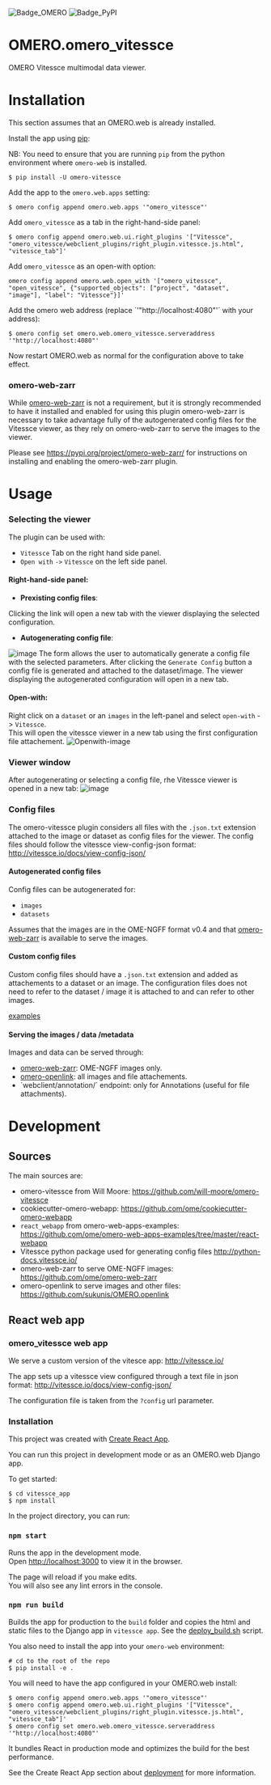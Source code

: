![Badge_OMERO](https://github.com/MicheleBortol/omero-vitessce/actions/workflows/omero_plugin.yml/badge.svg)
![Badge_PyPI](https://img.shields.io/pypi/v/omero-vitessce?label=pypi%20package)


OMERO.omero_vitessce
=======================

OMERO Vitessce multimodal data viewer.

Installation
============

This section assumes that an OMERO.web is already installed.

Install the app using [pip](https://pip.pypa.io/en/stable/):

NB: You need to ensure that you are running `pip` from the python environment
where `omero-web` is installed.

    $ pip install -U omero-vitessce

Add the app to the `omero.web.apps` setting:

    $ omero config append omero.web.apps '"omero_vitessce"'

Add `omero_vitessce` as a tab in the right-hand-side panel:

    $ omero config append omero.web.ui.right_plugins '["Vitessce", "omero_vitessce/webclient_plugins/right_plugin.vitessce.js.html", "vitessce_tab"]'

Add `omero_vitessce` as an open-with option:

    omero config append omero.web.open_with '["omero_vitessce", "open_vitessce", {"supported_objects": ["project", "dataset", "image"], "label": "Vitessce"}]'

Add the omero web address (replace ´'"http://localhost:4080"'´ with your address):

    $ omero config set omero.web.omero_vitessce.serveraddress '"http://localhost:4080"'
    
Now restart OMERO.web as normal for the configuration above to take effect.

### omero-web-zarr
While [omero-web-zarr](https://github.com/ome/omero-web-zarr) is not a requirement, but it is strongly recommended to have it installed and enabled for using this plugin
omero-web-zarr is necessary to take advantage fully of the autogenerated config files for the Vitessce viewer,
as they rely on omero-web-zarr to serve the images to the viewer.

Please see https://pypi.org/project/omero-web-zarr/ for instructions on installing and enabling the omero-web-zarr plugin.

Usage
============

### Selecting the viewer
The plugin can be used with:
- `Vitessce` Tab on the right hand side panel.
- `Open with` `->` `Vitessce` on the left side panel. 

#### Right-hand-side panel:
- **Prexisting config files**:  

Clicking the link will open a new tab with the viewer displaying the selected configuration.

- **Autogenerating config file**:
      
![image](https://github.com/user-attachments/assets/c8450916-aceb-4036-a23b-580094c207ed)
The form allows the user to automatically generate a config file with the selected parameters. After clicking the `Generate Config` button
a config file is generated and attached to the dataset/image. The viewer displaying the autogenerated configuration will open in a new tab.  
  
#### Open-with:
Right click on a `dataset` or an `images` in the left-panel and select `open-with` -> `Vitessce`.  
This will open the vitessce viewer in a new tab using the first configuration file attachement.
![Openwith-image](https://github.com/user-attachments/assets/f75cc27c-4cd3-4a19-ae20-7d8f0a47aa87)

### Viewer window
After autogenerating or selecting a config file, rhe Vitessce viewer is opened in a new tab:
![image](https://github.com/user-attachments/assets/77de517e-67e4-42d6-a2b6-2a3a6a11dc7e)

### Config files
The omero-vitessce plugin considers all files with the `.json.txt` extension attached to the image or dataset as config files for the viewer.
The config files should follow the vitessce view-config-json format: http://vitessce.io/docs/view-config-json/

#### Autogenerated config files
Config files can be autogenerated for:
- `images`
- `datasets`

Assumes that the images are in the OME-NGFF format v0.4 and that [omero-web-zarr](https://github.com/ome/omero-web-zarr) is
available to serve the images.

#### Custom config files
Custom config files should have a `.json.txt` extension and added as attachements to a dataset or an image.
The configuration files does not need to refer to the dataset / image it is attached to and can refer to other images.


[examples](http://vitessce.io/examples/)

#### Serving the images / data /metadata
Images and data can be served through:
- [omero-web-zarr](https://pypi.org/project/omero-web-zarr/):  OME-NGFF images only.
- [omero-openlink](https://github.com/sukunis/OMERO.openlink): all images and file attachements.
- ´webclient/annotation/´ endpoint: only for Annotations (useful for file attachments).

Development
=======================

## Sources

The main sources are:
- omero-vitessce from Will Moore: https://github.com/will-moore/omero-vitessce
- cookiecutter-omero-webapp: https://github.com/ome/cookiecutter-omero-webapp
- `react_webapp` from omero-web-apps-examples: https://github.com/ome/omero-web-apps-examples/tree/master/react-webapp
- Vitessce python package used for generating config files http://python-docs.vitessce.io/
- omero-web-zarr to serve OME-NGFF images: https://github.com/ome/omero-web-zarr
- omero-openlink to serve images and other files: https://github.com/sukunis/OMERO.openlink

## React web app

### omero_vitessce web app

We serve a custom version of the vitesce app: http://vitessce.io/

The app sets up a vitessce view configured through a text file in json format: http://vitessce.io/docs/view-config-json/

The configuration file is taken from the `?config` url parameter.

### Installation

This project was created with [Create React App](https://github.com/facebook/create-react-app).

You can run this project in development mode or as an OMERO.web Django app.

To get started:

    $ cd vitessce_app
    $ npm install

In the project directory, you can run:

### `npm start`

Runs the app in the development mode.<br>
Open [http://localhost:3000](http://localhost:3000) to view it in the browser.

The page will reload if you make edits.<br>
You will also see any lint errors in the console.


### `npm run build`

Builds the app for production to the `build` folder and copies the
html and static files to the Django app in `vitessce app`. See the [deploy_build.sh]() script.<br>

You also need to install the app into your `omero-web` environment:

    # cd to the root of the repo
    $ pip install -e .

You will need to have the app configured in your OMERO.web install:

    $ omero config append omero.web.apps '"omero_vitessce"'
    $ omero config append omero.web.ui.right_plugins '["Vitessce", "omero_vitessce/webclient_plugins/right_plugin.vitessce.js.html", "vitessce_tab"]'
    $ omero config set omero.web.omero_vitessce.serveraddress '"http://localhost:4080"'

It bundles React in production mode and optimizes the build for the best performance.

See the Create React App section about [deployment](https://facebook.github.io/create-react-app/docs/deployment) for more information.

